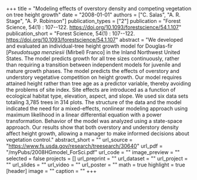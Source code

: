 +++
title = "Modeling effects of overstory density and competing vegetation on tree height growth"
date = "2008-01-01"
authors = ["C. Salas", "A. R. Stage", "A. P. Robinson"]
publication_types = ["2"]
publication = "Forest Science, 54(1) : 107--122. https://doi.org/10.1093/forestscience/54.1.107"
publication_short = "Forest Science, 54(1) : 107--122. https://doi.org/10.1093/forestscience/54.1.107"
abstract = "We developed and evaluated an individual-tree height growth model for Douglas-fir [$Pseudotsuga$ $menziesii$ (Mirbel) Franco] in the Inland Northwest United States. The model predicts growth for all tree sizes continuously, rather than requiring a transition between independent models for juvenile and mature growth phases. The model predicts the effects of overstory and understory vegetative competition on height growth. Our model requires attained height rather than tree age as a predictor variable, thereby avoiding the problems of site index. Site effects are introduced as a function of ecological habitat type, elevation, aspect, and slope. We used six data sets totaling 3,785 trees in 314 plots. The structure of the data and the model indicated the need for a mixed-effects, nonlinear modeling approach using maximum likelihood in a linear differential equation with a power transformation. Behavior of the model was analyzed using a state-space approach. Our results show that both overstory and understory density affect height growth, allowing a manager to make informed decisions about vegetation control."
abstract_short = ""
url_source = "https://www.fs.usda.gov/research/treesearch/30640"
url_pdf = "/myPubs/2008HGmodel_ForSci.pdf"
url_code = ""
image_preview = ""
selected = false
projects = []
url_preprint = ""
url_dataset = ""
url_project = ""
url_slides = ""
url_video = ""
url_poster = ""
math = true
highlight = true
[header]
image = ""
caption = ""
+++
